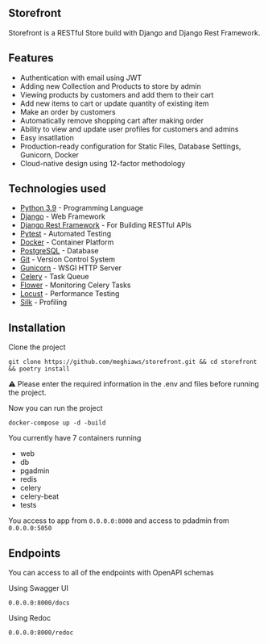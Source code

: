 ## Storefront
Storefront is a RESTful Store build with Django and Django Rest Framework.

## Features
- Authentication with email using JWT
- Adding new Collection and Products to store by admin
- Viewing products by customers and add them to their cart
- Add new items to cart or update quantity of existing item
- Make an order by customers
- Automatically remove shopping cart after making order
- Ability to view and update user profiles for customers and admins
- Easy insatllation
- Production-ready configuration for Static Files, Database Settings, Gunicorn, Docker
- Cloud-native design using 12-factor methodology

## Technologies used
- [Python 3.9](https://www.python.org/) - Programming Language
- [Django](https://docs.djangoproject.com/en/3.2/releases/3.2/) - Web Framework
- [Django Rest Framework](https://www.django-rest-framework.org/) - For Building RESTful APIs
- [Pytest](https://docs.pytest.org/en/7.0.x/) - Automated Testing
- [Docker](https://www.docker.com/) - Container Platform
- [PostgreSQL](https://www.postgresql.org/) - Database
- [Git](https://git-scm.com/doc) - Version Control System
- [Gunicorn](https://gunicorn.org/) - WSGI HTTP Server
- [Celery](https://github.com/celery/celery) - Task Queue
- [Flower](https://github.com/mher/flower) - Monitoring Celery Tasks
- [Locust](https://github.com/locustio/locust) - Performance Testing
- [Silk](https://github.com/jazzband/django-silk) - Profiling

## Installation
Clone the project
``` 
git clone https://github.com/meghiaws/storefront.git && cd storefront && poetry install 
```
⚠️ Please enter the required information in the .env and files before running the project.

Now you can run the project
```
docker-compose up -d -build
```
You currently have 7 containers running
- web
- db
- pgadmin
- redis
- celery
- celery-beat
- tests

You access to app from `0.0.0.0:8000` and access to pdadmin from `0.0.0.0:5050`

## Endpoints
You can access to all of the endpoints with OpenAPI schemas

Using Swagger UI
```
0.0.0.0:8000/docs
``` 
Using Redoc 
```
0.0.0.0:8000/redoc
```